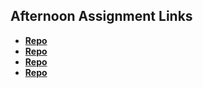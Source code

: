## Afternoon Assignment Links

* **[Repo](https://github.com/jwalk99star/trivia-lab.git)**
* **[Repo](https://github.com/jwalk99star/summer23_greglistAsync.git)**
* **[Repo](https://github.com/jwalk99star/pokedex-lab.git)**
* **[Repo](https://github.com/jwalk99star/<ASSIGNMENT_REPO>)**
